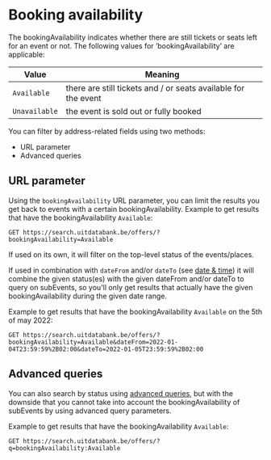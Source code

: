 ---
---

# Booking availability

The bookingAvailability indicates whether there are still tickets or seats left for an event or not. The following values for ‘bookingAvailability’ are applicable:

| Value | Meaning |
|--|--|
| `Available` | there are still tickets and / or seats available for the event | 
| `Unavailable` | the event is sold out or fully booked | 

You can filter by address-related fields using two methods:
* URL parameter
* Advanced queries

## URL parameter

Using the `bookingAvailability` URL parameter, you can limit the results you get back to events with a certain bookingAvailability.
Example to get results that have the bookingAvailability `Available`:

```
GET https://search.uitdatabank.be/offers/?bookingAvailability=Available
```

If used on its own, it will filter on the top-level status of the events/places.

If used in combination with `dateFrom` and/or `dateTo` (see [date & time](https://documentatie.uitdatabank.be/content/search_api_3/latest/searching/offers/date.html)) it will combine the given status(es) with the given dateFrom and/or dateTo to query on subEvents, so you'll only get results that actually have the given bookingAvailability during the given date range.

Example to get results that have the bookingAvailability `Available` on the 5th of may 2022:

```
GET https://search.uitdatabank.be/offers/?bookingAvailability=Available&dateFrom=2022-01-04T23:59:59%2B02:00&dateTo=2022-01-05T23:59:59%2B02:00
```


## Advanced queries

You can also search by status using [advanced queries](https://documentatie.uitdatabank.be/content/search_api_3/latest/reference/advanced-queries.md), but with the downside that you cannot take into account the bookingAvailability of subEvents by using advanced query parameters.

Example to get results that have the bookingAvailability `Available`:

```
GET https://search.uitdatabank.be/offers/?q=bookingAvailability:Available
```


